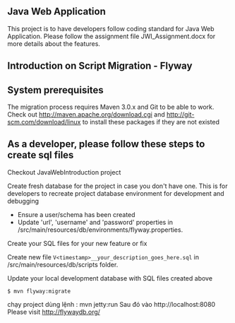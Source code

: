 ## Java Web Application
This project is to have developers follow coding standard for Java Web Application. Please follow the assignment file JWI_Assignment.docx for more details about the features.


## Introduction on Script Migration - Flyway
## System prerequisites

The migration process requires Maven 3.0.x and Git to be able to work.
Check out http://maven.apache.org/download.cgi and http://git-scm.com/download/linux to install these packages if they are not existed

## As a developer, please follow these steps to create sql files

Checkout JavaWebIntroduction project

Create fresh database for the project in case you don't have one. This is for developers to recreate project database environment for development and debugging

* Ensure a user/schema has been created
* Update 'url', 'username' and 'password' properties in /src/main/resources/db/environments/flyway.properties.

Create your SQL files for your new feature or fix

Create new file `V<timestamp>__your_description_goes_here.sql` in /src/main/resources/db/scripts folder.

Update your local development database with SQL files created above

```
$ mvn flyway:migrate
```


chạy project dùng lệnh : mvn jetty:run
Sau đó vào http://localhost:8080
Please visit http://flywaydb.org/
